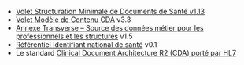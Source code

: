 - <a href="https://esante.gouv.fr/sites/default/files/media_entity/documents/CI-SIS_CONTENU_VOLET-STRUCTURATION-MINIMALE_V1.12_0.pdf">Volet Structuration Minimale de Documents de Santé v1.13</a>
- <a href="https://esante.gouv.fr/volet-de-reference-modeles-de-contenus-cda">Volet Modèle de Contenu CDA</a> v3.3
- <a href="https://esante.gouv.fr/annexe-sources-des-donnees-personnes-et-structures">Annexe Transverse – Source des données métier pour les professionnels et les structures</a> v1.5
- <a href="https://industriels.esante.gouv.fr/sites/default/files/media/document/asip_referentiel_identifiant_national_sante-liste-des-oid-des-autorites-d-affectation-des-ins_v0.1.pdf">Référentiel Identifiant national de santé</a> v0.1
- Le standard <a href="https://www.hl7.org/implement/standards/product_brief.cfm?product_id=496">Clinical Document Architecture R2 (CDA) porté par HL7</a>
